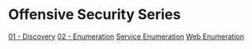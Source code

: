 <!-- TITLE: Home -->
<!-- SUBTITLE: A quick summary of Home -->

# Offensive Security Series
[01 - Discovery](01-discovery/discovery)
[02 - Enumeration](#)
		[Service Enumeration](02-enumeration/service-enumeration)
		[Web Enumeration](02-enumeration/web-enumeration)

